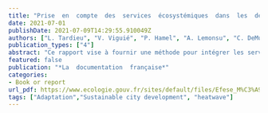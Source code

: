 ```yaml
---
title: "Prise  en  compte  des  services  écosystémiques  dans  les  décisions  d’aménagement  urbain  -  Méthodologie  et  retour  d’expérience  du  projet  IDEFESE  mené  en  Île-de-France."
date: 2021-07-01
publishDate: 2021-07-09T14:29:55.910049Z
authors: ["L. Tardieu", "V. Viguié", "P. Hamel", "A. Lemonsu", "C. DeMunck", "Y. Kervinio", "L. Coste", "C. Claron", "E. Faure", "E. Geoffroy", "C. Liotta", "M. Mikou", "M-T. Ta", "H. Levrel"]
publication_types: ["4"]
abstract: "Ce rapport vise à fournir une méthode pour intégrer les services écosystémiques (SE) dans les politiques d’aménagement urbain, et l’applique dans la région Île-de-France (projet IDEFESE1). Il  a  pour  objectif  de  proposer  des  méthodes  d’évaluation  et  des  résultats  qui  peuvent  être  capitalisés   par   différents   acteurs   de   l’aménagement   (services   déconcentrés   de   l’État,   collectivités  locales  ainsi  que  des  aménageurs,  associations,  bureaux  d’étude,  établissements  publics d’aménagement par exemple)."
featured: false
publication: "*La  documentation  française*"
categories:
- Book or report
url_pdf: https://www.ecologie.gouv.fr/sites/default/files/Efese_M%C3%A9thodologie_retour_exp%C3%A9rience_projet_IDEFESE.pdf
tags: ["Adaptation","Sustainable city development", "heatwave"]
---
```


